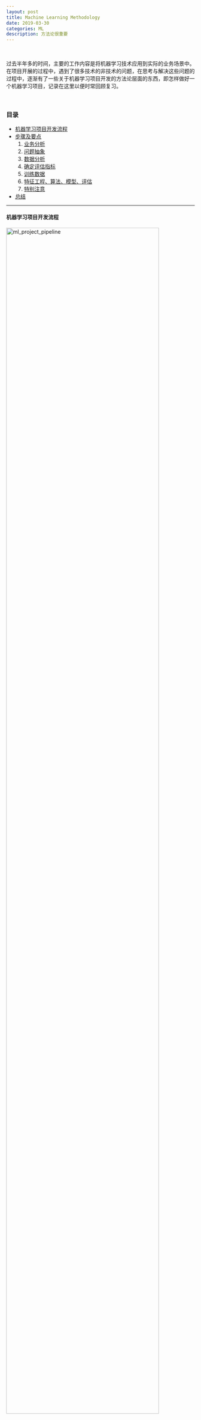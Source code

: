 ```yaml
---
layout: post
title: Machine Learning Methodology
date: 2019-03-30
categories: ML
description: 方法论很重要
---
```


<br>

过去半年多的时间，主要的工作内容是将机器学习技术应用到实际的业务场景中。在项目开展的过程中，遇到了很多技术的非技术的问题，在思考与解决这些问题的过程中，逐渐有了一些关于机器学习项目开发的方法论层面的东西，即怎样做好一个机器学习项目，记录在这里以便时常回顾复习。

<br>

### 目录

- [机器学习项目开发流程](#机器学习项目开发流程)
- [步骤及要点](#步骤及要点)
    1. [业务分析](#1-业务分析)
    2. [问题抽象](#2-问题抽象)
    3. [数据分析](#3-数据分析)
    4. [确定评估指标](#4-确定评估指标)
    5. [训练数据](#5-训练数据)
    6. [特征工程、算法、模型、评估](#6-特征工程算法模型评估)
    7. [特别注意](#7-特别注意)
- [总结](#总结)

---

#### 机器学习项目开发流程

<!--START figure-->
<div class="figure">
  <a href="https://ws3.sinaimg.cn/large/006tKfTcly1g1mhuhowomj30lh0bxq3u.jpg" data-lightbox="ml_project_pipeline">
    <img src="https://ws3.sinaimg.cn/large/006tKfTcly1g1mhuhowomj30lh0bxq3u.jpg" width="90%" alt="ml_project_pipeline" referrerPolicy="no-referrer"/>
  </a>
</div>
<!--END figure-->

上图是机器学习项目的一个经典的流程，从左上角的业务分析开始，问题抽象、数据分析，到进入模型迭代，包含了确定训练数据、特征工程、调试算法、评估算法到右下角的完成，这个一个带有循环的流程图。接下来对这个图中每个步骤进行阐述。

<br>

#### 步骤及要点

##### 1. 业务分析

业务分析是项目的起点，这个步骤主要有两个目的：**第一是搞清楚项目的真正需求是什么？第二是能不能转化为一个机器学习（或深度学习）问题？**

为了确定这两个问题，你需要深入的了解和项目的甲方（或者公司发起项目的部门）进行深入的沟通，他们的需求是什么？是一个已经显式地定义好的可以使用机器学习技术求解的问题还是非显式的业务上面的需求？如果是非显式的，那么能不能将其转化为机器学习问题？

这一步需要你理解机器学习适合处理什么问题，不适合处理什么问题，需要你理解业务场景，看能否转化为机器学习问题。这一步更关注的是能不能，如果不能，这不是一个机器学习擅长的场景或者有其他方法比机器学习更适合，那么更好的做法是使用其他方法（[see Rule #1, Rules of ML by Google](https://developers.google.com/machine-learning/guides/rules-of-ml/)）。

<br>

##### 2. 问题抽象

确定了场景可以转化为机器学习问题之后，接下来就是对问题进行抽象。上一步关注的是能不能，而这一步就要求你深入的对业务场景进行分析，将业务逻辑层层剥开，把最核心的问题抽象出来。

机器学习本质上就寻找一组输入 x 和输出 y 的映射关系，那么问题抽象这一步可以看做是寻找 y 的过程。确定**你要去预测什么？问题中的 y 到底是哪个量？是离散的还是连续的（对应分类和回归问题）？** 有些项目中这个量比较明显，有些项目中则需要你去从业务逻辑中去深挖。在这一步你需要非常谨慎地思考，需要预测的是这个量吗？假设对这个量进行预测能够满足项目的需求吗？

这一步通常很有难度，涉及到一种从繁乱的业务中抽象问题的能力。这也是目前的自动化机器学习（AutoML）无法帮你自动化的事情，你还是为其提供一个定义好的 y。

<br>

##### 3. 数据分析

明确了需要分类（或回归）的量之后，便可以开始对现有的数据进行分析。这个还忽略了一个数据获取的步骤，特别是对于非公司内部的机器学习项目，数据获取需要与甲方深入沟通，这个时候需要注意的是，**尽量要让对方提供所有可能相关的数据**。这样做的原因是现在还不确定未来需要用到哪些数据，哪些是相关的、可能有帮助的。如果等到项目后期再发现需要增加新的数据源，则整个项目就会大大受影响。

数据分析这一步的主要目的是**了解数据基本情况，以及理清数据中的业务逻辑**。数据的基本情况包括数据量、数据完备程度（缺失比例、数数据的有效性等）、数据的基本统计信息等，数据中每个字段的在业务上的含义是什么？相互之间的联系是什么？这些字段对于 y 值有什么关系？

需要注意的是，这一步不是由工程师一方完成，而是应该配合项目发起方具备业务知识的人员一起完成。机器学习工程师提供数据统计视角，业务人员提供业务视角，通过不断沟通使双方对数据的理解更加深入。这个过程视不同的项目类型业务复杂程度时间长短不一，但在大部分机器学习项目中这个过程时间都不宜太短。

<br>

##### 4. 确定评估指标

这一步是的目的是确定后续模型迭代中的评估指标，这个指标应该是**能够反映真正目标（需求）并且易于测量的**。这个指标根据不同的业务场景有不同的选择，可能是 准确率/召回率，可能是 AUC，也可能是 MAPE 等。参考 [Rule #12, Rules of ML by Google](https://developers.google.com/machine-learning/guides/rules-of-ml/#your_first_objective)

慎重确定评估指标，评估指标确定下来后，后续的模型迭代应该以该评估指标为唯一优化标准。

<br>

##### 5. 训练数据

在了解了数据的基本情况和理解了数据中的业务逻辑后，紧接着可以开始着手构建训练数据。这一步的主要目的是找 x，即提取出所有数据中与预测目标值 y 可能相关的数据。

这一步要求你深入理解了问题的业务逻辑，理解数据中的哪些量与 y 相关，还有哪些因素是与 y 相关，但是数据中没有的，能否通过其他数据源获取这些因素的数据？比如门店销量预测中影响销量因素的除了库存、历史销量之外，还有门店人流情况、节假日、天气等，这些数据往往需要自己通过其他数据源去获取。

这一步主要是找寻与 y 相关的所有因素及其数据。机器学习中流行一种说法：**机器学习模型性能的天花板不是由算法决定的，而是由数据决定的**，更确切的说，数据又可以分为质和量两个方面，质指的是单位数据包含的关于 y 的信息密度，质从理论上决定了性能的上限；量指的是数据数量，量决定了模型能够多好地学习到这些信息。因此这一步注意要基于目标值考虑相关的所有因素，尽可能获取相关数据和尽量多的数据量。

在确定好 X 和 y 之后还有非常重要的一步需要完成，即对所有的数据进行划分，主要需要划分为训练集和验证集，取决于具体的场景，有可能还需要一个独立的测试集。基本上三个集合的主要功能是：训练集用于训练模型，验证集用于模型选择、超参优化，测试集用于最终验证效果（有些场景下线上环境就已经提供了测试集）。

<br>

##### 6. 特征工程、算法、模型、评估

特征工程、算法、模型这三步写到一起，因为三者是密不可分的，三者的关系是特征工程（数据）+ 算法 = 模型。得到模型后基于第 4 步的评价指标对模型性能进行评估。这几步共同组成了模型迭代了部分，这是一个不断迭代的过程，直至模型指标达到要求。

第 5 步训练数据提供的是与 y 相关的量的原始数据，特征工程主要目的是**对这些数据进行加工，转换成为适合作为模型输入的特征**。特征工程是机器学习项目中最为重要的一环。俗话说：[Garbage in, garbage out](https://en.wikipedia.org/wiki/Garbage_in,_garbage_out)。如果数据没有经过良好的特征工程，那模型几乎不可能有一个好的输出结果。

通常在项目中会花费大部分的时间在进行特征工程，包括特征分析（可视化、特征分布、特征相关性等）、特征预处理（离散化、连续化、缩放、正则化、缺失值处理、异常值处理）、特征选择（特征筛选、特征组合）等等，你需要花时间去不断尝试、不断试验，哪些在这个项目中是 work 的。这里面有一些沉淀下来的较好的实践可以参考，减少弯路，如 [ML Phase II, Rules of ML by Google](https://developers.google.com/machine-learning/guides/rules-of-ml/), [Feature Engineering in ML](http://www.cs.cmu.edu/~chunlial/docs/20160717_feature_handout_1.pdf), [Feature Engineering for ML](https://perso.limsi.fr/annlor/enseignement/ensiie/Feature_Engineering_for_Machine_Learning.pdf)等。

确定好初步的特征后，可以开始选定机器学习算法。在大部分实际机器学习问题中，在特征和数据量确定之后，现有的较流行的算法之间的效果不会差特别多（最近几年的 Kaggle 的冠军大部分都是在特征工程上花功夫，算法上基本没有太多创新的地方）。通常比较好的实践是先选用一个基础的模型作为 base line，如 [XGBoost](https://arxiv.org/abs/1603.02754)。在特征工程已经不能带来提升时才考虑使用更复杂的算法（神经网络、多模型融合等）。

基于当前的特征数据和算法，训练得到机器学习模型，使用第 4 步的评价指标在对模型进行评估。注意这里评估的是模型的泛化性能，即模型在未见过的数据上的性能，因此在应该在验证集上对模型进行评估。另外一个需要注意的点是，在训练集上做的操作（特征预处理、特征选择等）都需要在验证集上进行同样的操作，确保验证集和训练集操作的一致，这样验证集上的评估指标才是有意义的。

这是一个迭代优化的过程，因此评估时应该注意针对不同的表现采取不同的改进方法，下图是调试过程中可能出现的情况以及对应的方法，主要是从偏差（Bais）、方差（Variance）两方面进行考察。

<!--START figure-->
<div class="figure">
  <a href="https://ws3.sinaimg.cn/large/006tKfTcly1g1mh4rp5v6j30ke0h7mxr.jpg" data-lightbox="ml_recipe4">
    <img src="https://ws3.sinaimg.cn/large/006tKfTcly1g1mh4rp5v6j30ke0h7mxr.jpg" width="70%" alt="ml_recipe4" referrerPolicy="no-referrer"/>
  </a>
</div>
<!--END figure-->

当评估指标达到要求的时候，此时可以结束模型迭代，进入后续的模型上线部署。

<br>

##### 7. 特别注意

模型部署到线上环境的时候，有一个特别重要的问题需要注意。这个问题笔者在两个机器学习项目中均有遇到过。即**线上环境与线下环境的一致性**，这个一致性主要是输入数据的一致性、模型的一致性、评估的一致性。输入数据的一致性主要是要保证线性模型和线下模型的模型输入应该是一致的，相同的数据源、相同的数据处理方法、相同的特征工程。举个例子，如果线下环境的数据是 1min 时间粒度的，而线上环境是 5min 粒度的，这个时候如果你的特征处理中有使用时序的信息（比如用过去的数据做平滑），那么就有可能导致线上和线下的数据不一致（这种情况通常不会报错，但是会让模型的线上表现变差）；再比如有可能有些数据是线下可以拿得到，但是线上的时候不能立刻拿到，这样的情况也要十分谨慎。

一种好的实践是在项目初期，建立起一个非常 robust 的 pipeline，这个 pipeline 应该要严格保证线上、线下的处理步骤是一致的（最好可以共用数据处理的代码）。刚开始建立 pipeline 的时候可以不用非常复杂的模型，但是一定要保证这个 pipeline 的正确性，可以通过手工检查 pipeline 中各个环节输入输出的正确性来保证 pipeline 的正确性。这个环节花费一些时间非常值得，一旦一个 robust 的 pipeline 搭建起来，后期便可以在上面进行快速迭代实验而不用担心一致性的问题。

<br>

#### 总结

本文基于笔者经历过的机器学习项目，梳理了机器学习项目开发的流程、各个步骤的方法和要点，以及一些可能遇到的问题。这里的流程只包含了算法模型开发的过程，一个完整的机器学习项目还应该包括搭建一个稳固、可靠的机器学习 pipeline 方便快速地实验，包括模型开发完成后的上线部署，模型上线后的模型迭代和维护等等。这部分同样重要，笔者自身也在不断的提升这方面的能力，以后有机会再另开博文对这方面深入探讨。

<br><br>
